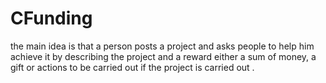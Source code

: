 # CFunding
 the main idea is that a person posts a project and asks people to help him achieve it by describing the project and a reward either a sum of money, a gift or actions to be carried out if the project is carried out .

